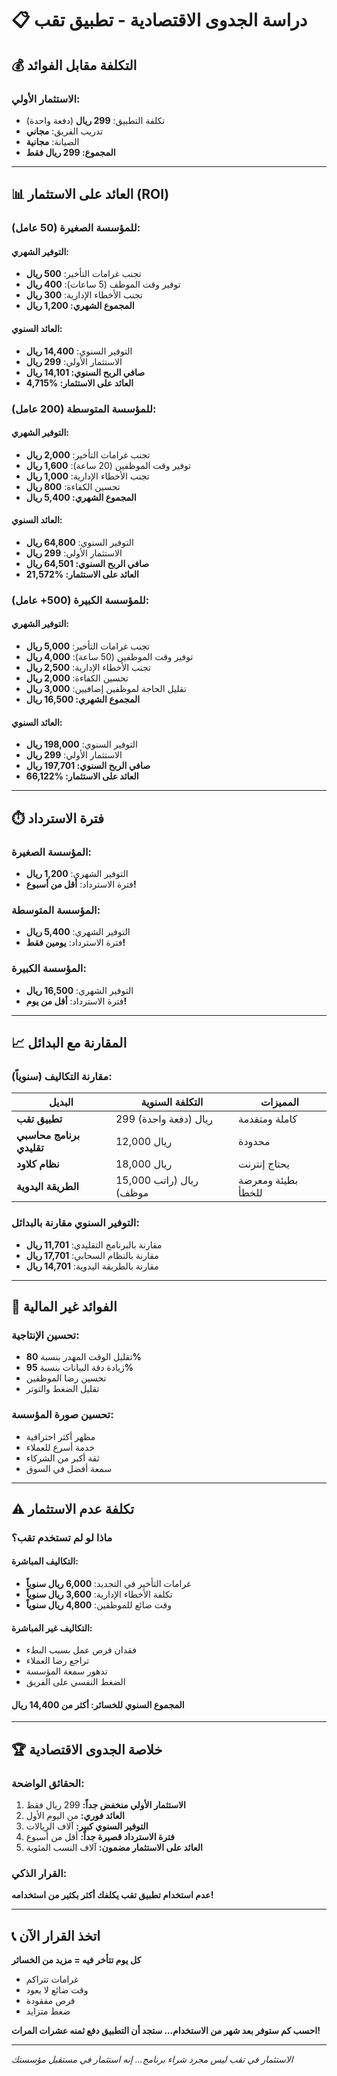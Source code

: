 # 📋 دراسة الجدوى الاقتصادية - تطبيق تقب

## 💰 **التكلفة مقابل الفوائد**

### **الاستثمار الأولي:**
- تكلفة التطبيق: **299 ريال** (دفعة واحدة)
- تدريب الفريق: **مجاني**
- الصيانة: **مجانية**
- **المجموع: 299 ريال فقط**

---

## 📊 **العائد على الاستثمار (ROI)**

### **للمؤسسة الصغيرة (50 عامل):**

#### **التوفير الشهري:**
- تجنب غرامات التأخير: **500 ريال**
- توفير وقت الموظف (5 ساعات): **400 ريال**
- تجنب الأخطاء الإدارية: **300 ريال**
- **المجموع الشهري: 1,200 ريال**

#### **العائد السنوي:**
- التوفير السنوي: **14,400 ريال**
- الاستثمار الأولي: **299 ريال**
- **صافي الربح السنوي: 14,101 ريال**
- **العائد على الاستثمار: %4,715**

### **للمؤسسة المتوسطة (200 عامل):**

#### **التوفير الشهري:**
- تجنب غرامات التأخير: **2,000 ريال**
- توفير وقت الموظفين (20 ساعة): **1,600 ريال**
- تجنب الأخطاء الإدارية: **1,000 ريال**
- تحسين الكفاءة: **800 ريال**
- **المجموع الشهري: 5,400 ريال**

#### **العائد السنوي:**
- التوفير السنوي: **64,800 ريال**
- الاستثمار الأولي: **299 ريال**
- **صافي الربح السنوي: 64,501 ريال**
- **العائد على الاستثمار: %21,572**

### **للمؤسسة الكبيرة (500+ عامل):**

#### **التوفير الشهري:**
- تجنب غرامات التأخير: **5,000 ريال**
- توفير وقت الموظفين (50 ساعة): **4,000 ريال**
- تجنب الأخطاء الإدارية: **2,500 ريال**
- تحسين الكفاءة: **2,000 ريال**
- تقليل الحاجة لموظفين إضافيين: **3,000 ريال**
- **المجموع الشهري: 16,500 ريال**

#### **العائد السنوي:**
- التوفير السنوي: **198,000 ريال**
- الاستثمار الأولي: **299 ريال**
- **صافي الربح السنوي: 197,701 ريال**
- **العائد على الاستثمار: %66,122**

---

## ⏱️ **فترة الاسترداد**

### **المؤسسة الصغيرة:**
- التوفير الشهري: **1,200 ريال**
- فترة الاسترداد: **أقل من أسبوع!**

### **المؤسسة المتوسطة:**
- التوفير الشهري: **5,400 ريال**
- فترة الاسترداد: **يومين فقط!**

### **المؤسسة الكبيرة:**
- التوفير الشهري: **16,500 ريال**
- فترة الاسترداد: **أقل من يوم!**

---

## 📈 **المقارنة مع البدائل**

### **مقارنة التكاليف (سنوياً):**

| **البديل** | **التكلفة السنوية** | **المميزات** |
|------------|-------------------|--------------|
| **تطبيق تقب** | 299 ريال (دفعة واحدة) | كاملة ومتقدمة |
| **برنامج محاسبي تقليدي** | 12,000 ريال | محدودة |
| **نظام كلاود** | 18,000 ريال | يحتاج إنترنت |
| **الطريقة اليدوية** | 15,000 ريال (راتب موظف) | بطيئة ومعرضة للخطأ |

### **التوفير السنوي مقارنة بالبدائل:**
- مقارنة بالبرنامج التقليدي: **11,701 ريال**
- مقارنة بالنظام السحابي: **17,701 ريال**
- مقارنة بالطريقة اليدوية: **14,701 ريال**

---

## 🎯 **الفوائد غير المالية**

### **تحسين الإنتاجية:**
- تقليل الوقت المهدر بنسبة **80%**
- زيادة دقة البيانات بنسبة **95%**
- تحسين رضا الموظفين
- تقليل الضغط والتوتر

### **تحسين صورة المؤسسة:**
- مظهر أكثر احترافية
- خدمة أسرع للعملاء
- ثقة أكبر من الشركاء
- سمعة أفضل في السوق

---

## ⚠️ **تكلفة عدم الاستثمار**

### **ماذا لو لم تستخدم تقب؟**

#### **التكاليف المباشرة:**
- غرامات التأخير في التجديد: **6,000 ريال سنوياً**
- تكلفة الأخطاء الإدارية: **3,600 ريال سنوياً**
- وقت ضائع للموظفين: **4,800 ريال سنوياً**

#### **التكاليف غير المباشرة:**
- فقدان فرص عمل بسبب البطء
- تراجع رضا العملاء
- تدهور سمعة المؤسسة
- الضغط النفسي على الفريق

#### **المجموع السنوي للخسائر: أكثر من 14,400 ريال**

---

## 🏆 **خلاصة الجدوى الاقتصادية**

### **الحقائق الواضحة:**
1. **الاستثمار الأولي منخفض جداً:** 299 ريال فقط
2. **العائد فوري:** من اليوم الأول
3. **التوفير السنوي كبير:** آلاف الريالات
4. **فترة الاسترداد قصيرة جداً:** أقل من أسبوع
5. **العائد على الاستثمار مضمون:** آلاف النسب المئوية

### **القرار الذكي:**
**عدم استخدام تطبيق تقب يكلفك أكثر بكثير من استخدامه!**

---

## 📞 **اتخذ القرار الآن**

**كل يوم تتأخر فيه = مزيد من الخسائر**

- غرامات تتراكم
- وقت ضائع لا يعود
- فرص مفقودة
- ضغط متزايد

**احسب كم ستوفر بعد شهر من الاستخدام... ستجد أن التطبيق دفع ثمنه عشرات المرات!**

---

*الاستثمار في تقب ليس مجرد شراء برنامج... إنه استثمار في مستقبل مؤسستك*
